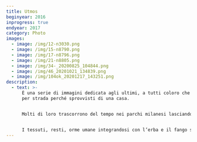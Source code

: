 ```yaml
---
title: Utmos
beginyear: 2016
inprogress: true
endyear: 2017
category: Photo
images:
  - image: /img/12-n3030.png
  - image: /img/15-n8790.png
  - image: /img/17-n8796.png
  - image: /img/21-n8805.png
  - image: /img/34-_20200825_104844.png
  - image: /img/46_20201021_134839.png
  - image: /img/104ok_20201217_143251.png
description:
  - text: >-
      È una serie di immagini dedicata agli ultimi, a tutti coloro che vivono
      per strada perché sprovvisti di una casa.


      Molti di loro trascorrono del tempo nei parchi milanesi lasciando come testimonianza del loro passaggio indumenti vari che con il tempo diventano parte del suolo.


      I tessuti, resti, orme umane integrandosi con l’erba e il fango sembrano fiori colorati che spuntano dal terreno.
---
```


